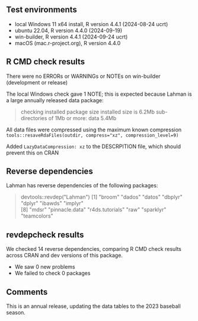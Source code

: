 ## Test environments
- local Windows 11 x64 install, R version 4.4.1 (2024-08-24 ucrt)
- ubuntu 22.04, R version 4.4.0 (2024-09-19)
- win-builder, R version 4.4.1 (2024-09-24 ucrt)
- macOS (mac.r-project.org), R version 4.4.0

## R CMD check results
There were no ERRORs or WARNINGs or NOTEs on win-builder (development or release)

The local Windows check gave 1 NOTE; this is expected because Lahman is a large annually released data package:  

> checking installed package size
>    installed size is  6.2Mb
>    sub-directories of 1Mb or more:
>      data   5.4Mb

All data files were compressed using the maximum known compression `tools::resaveRdaFiles(outdir, compress="xz", compression_level=9)`

Added `LazyDataCompression: xz` to the DESCRPITION file, which should prevent this on CRAN

## Reverse dependencies

Lahman has reverse dependencies of the following packages:

> devtools::revdep("Lahman")
 [1] "broom"          "dados"          "datos"          "dbplyr"         "dplyr"          "ibawds"         "implyr"        
 [8] "mdsr"           "pinnacle.data"  "r4ds.tutorials" "raw"            "sparklyr"       "teamcolors"   

## revdepcheck results

We checked 14 reverse dependencies, comparing R CMD check results across CRAN and dev versions of this package.

 * We saw 0 new problems
 * We failed to check 0 packages


## Comments
This is an annual release, updating the data tables to the 2023 baseball season.

